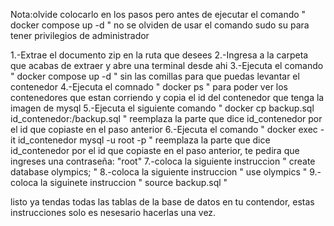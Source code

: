 Nota:olvide colocarlo en los pasos pero antes de ejecutar el comando " docker compose up -d " no se olviden de usar el comando sudo su para tener privilegios de administrador 

1.-Extrae el documento zip en la ruta que desees 
2.-Ingresa a la carpeta que acabas de extraer y abre una terminal desde ahi
3.-Ejecuta el comando " docker compose up -d " sin las comillas para que puedas levantar el contenedor
4.-Ejecuta el comnado " docker ps " para poder ver los contenedores que estan corriendo y copia el id del contenedor que tenga la imagen de mysql
5.-Ejecuta el siguiente comando " docker cp backup.sql id_contenedor:/backup.sql " reemplaza la parte que dice id_contenedor por el id que copiaste en el paso anterior
6.-Ejecuta el comando " docker exec -it id_contenedor mysql -u root -p " reemplaza la parte que dice id_contenedor por el id que copiaste en el paso anterior, te pedira que ingreses una contraseña: "root"
7.-coloca la siguiente instruccion " create database olympics; "
8.-coloca la siguiente instruccion " use olympics "
9.-coloca la siguinete instruccion " source backup.sql "

listo ya tendas todas las tablas de la base de datos en tu contendor, estas instrucciones solo es nesesario hacerlas una vez.

